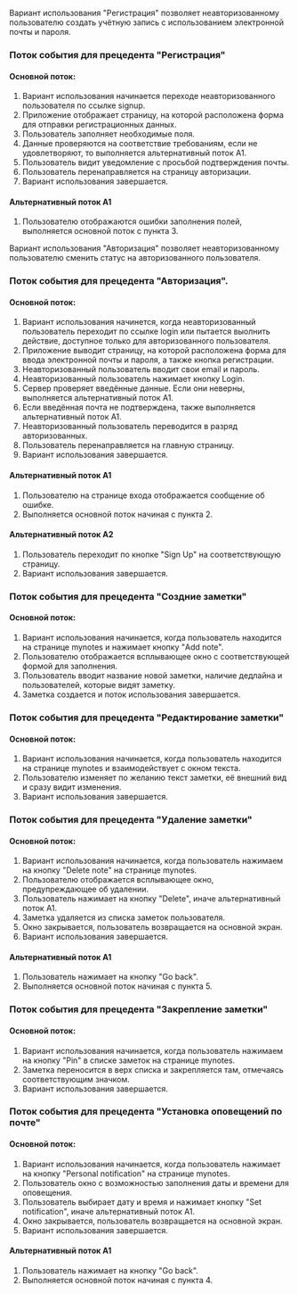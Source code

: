 Вариант использования "Регистрация" позволяет неавторизованному пользователю создать учётную запись с использованием электронной почты и пароля.
### Поток события для прецедента "Регистрация"
#### Основной поток:
1. Вариант использования начинается переходе неавторизованного пользователя по ссылке signup.
2. Приложение отображает страницу, на которой расположена форма для отправки регистрационных данных.
3. Пользователь заполняет необходимые поля.
4. Данные проверяются на соответствие требованиям, если не удовлетворяют, то выполняется альтернативный поток А1.
5. Пользователь видит уведомление с просьбой подтверждения почты.
6. Пользователь перенаправляется на страницу авторизации.
7. Вариант использования завершается.
#### Альтернативный поток А1
1. Пользователю отображаются ошибки заполнения полей, выполняется основной поток с пункта 3.

Вариант использования "Авторизация" позволяет неавторизованному пользователю сменить статус на авторизованного пользователя.
### Поток события для прецедента "Авторизация".
#### Основной поток:
1. Вариант использования начинется, когда неавторизованный пользователь переходит по ссылке login или пытается выолнить действие, доступное только для авторизованного пользователя.
2. Приложение выводит страницу, на которой расположена форма для ввода электронной почты и пароля, а также кнопка регистрации.
3. Неавторизованный пользователь вводит свои email и пароль.
4. Неавторизованный пользователь нажимает кнопку Login.
5. Сервер проверяет введённые данные. Если они неверны, выполняется альтернативный поток А1.
6. Если введённая почта не подтверждена, также выполняется альтернативный поток А1.
7. Неавторизованный пользователь переводится в разряд авторизованных.
8. Пользователь перенаправляется на главную страницу.
9. Вариант использования завершается.
#### Альтернативный поток А1
1. Пользователю на странице входа отображается сообщение об ошибке.
2. Выполняется основной поток начиная с пункта 2.
#### Альтернативный поток А2
1. Пользователь переходит по кнопке "Sign Up" на соответствующую страницу.
2. Вариант использования завершается.

### Поток события для прецедента "Создние заметки"
#### Основной поток:
1. Вариант использования начинается, когда пользователь находится на странице mynotes и нажимает кнопку "Add note".
2. Пользователю отображается всплывающее окно с соответствующей формой для заполнения.
3. Пользователь вводит название новой заметки, наличие дедлайна и пользователей, которые видят заметку.
4. Заметка создается и поток использования завершается.

### Поток события для прецедента "Редактирование заметки"
#### Основной поток:
1. Вариант использования начинается, когда пользователь находится на странице mynotes и взаимодействует с окном текста.
2. Пользователю изменяет по желанию текст заметки, её внешний вид и сразу видит изменения.
3. Вариант использования завершается.

### Поток события для прецедента "Удаление заметки"
#### Основной поток:
1. Вариант использования начинается, когда пользователь нажимаем на кнопку "Delete note" на странице mynotes.
2. Пользователю отображается всплывающее окно, предупреждающее об удалении.
3. Пользователь нажимает на кнопку "Delete", иначе альтернативный поток А1.
4. Заметка удаляется из списка заметок пользователя.
5. Окно закрывается, пользователь возвращается на основной экран. 
6. Вариант использования завершается.   
#### Альтернативный поток А1
1. Пользователь нажимает на кнопку "Go back".
2. Выполняется основной поток начиная с пункта 5.

### Поток события для прецедента "Закрепление заметки"
#### Основной поток:
1. Вариант использования начинается, когда пользователь нажимаем на кнопку "Pin" в списке заметок на странице mynotes.
2. Заметка переносится в верх списка и закрепляется там, отмечаясь соответствующим значком.
3. Вариант использования завершается.
   
### Поток события для прецедента "Установка оповещений по почте"
#### Основной поток:
1. Вариант использования начинается, когда пользователь нажимает на кнопку "Personal notification" на странице mynotes.
2. Пользователь окно с возможностью заполнения даты и времени для оповещения.
3. Пользователь выбирает дату и время и нажимает кнопку "Set notification", иначе альтернативный поток А1.
4. Окно закрывается, пользователь возвращается на основной экран.
5. Вариант использования завершается.
#### Альтернативный поток А1
1. Пользователь нажимает на кнопку "Go back".
2. Выполняется основной поток начиная с пункта 4.
